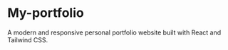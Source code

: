 # My-portfolio
A modern and responsive personal portfolio website built with React and Tailwind CSS.
